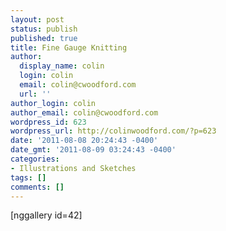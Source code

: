 ```yaml
---
layout: post
status: publish
published: true
title: Fine Gauge Knitting
author:
  display_name: colin
  login: colin
  email: colin@cwoodford.com
  url: ''
author_login: colin
author_email: colin@cwoodford.com
wordpress_id: 623
wordpress_url: http://colinwoodford.com/?p=623
date: '2011-08-08 20:24:43 -0400'
date_gmt: '2011-08-09 03:24:43 -0400'
categories:
- Illustrations and Sketches
tags: []
comments: []
---
```

<p>[nggallery id=42]</p>
